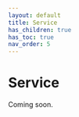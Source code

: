 ```yaml
---
layout: default
title: Service
has_children: true
has_toc: true
nav_order: 5
---
```


# Service

Coming soon.